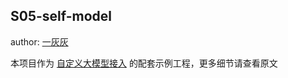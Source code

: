 ## S05-self-model

author: [一灰灰](https://www.hhui.top/)

本项目作为 [自定义大模型接入](../docs/05.自定义大模型接入.md) 的配套示例工程，更多细节请查看原文